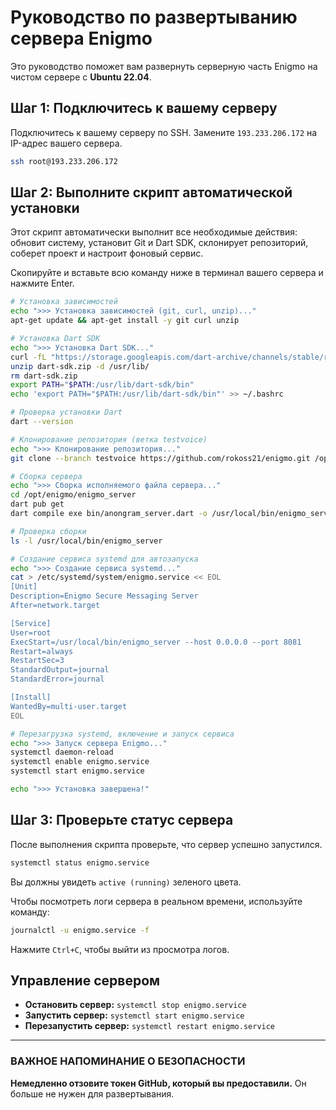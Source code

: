 # Руководство по развертыванию сервера Enigmo

Это руководство поможет вам развернуть серверную часть Enigmo на чистом сервере с **Ubuntu 22.04**.

## Шаг 1: Подключитесь к вашему серверу

Подключитесь к вашему серверу по SSH. Замените `193.233.206.172` на IP-адрес вашего сервера.

```bash
ssh root@193.233.206.172
```

## Шаг 2: Выполните скрипт автоматической установки

Этот скрипт автоматически выполнит все необходимые действия: обновит систему, установит Git и Dart SDK, склонирует репозиторий, соберет проект и настроит фоновый сервис.

Скопируйте и вставьте всю команду ниже в терминал вашего сервера и нажмите Enter.

```bash
# Установка зависимостей
echo ">>> Установка зависимостей (git, curl, unzip)..."
apt-get update && apt-get install -y git curl unzip

# Установка Dart SDK
echo ">>> Установка Dart SDK..."
curl -fL "https://storage.googleapis.com/dart-archive/channels/stable/release/latest/sdk/dartsdk-linux-x64-release.zip" -o dart-sdk.zip
unzip dart-sdk.zip -d /usr/lib/
rm dart-sdk.zip
export PATH="$PATH:/usr/lib/dart-sdk/bin"
echo 'export PATH="$PATH:/usr/lib/dart-sdk/bin"' >> ~/.bashrc

# Проверка установки Dart
dart --version

# Клонирование репозитория (ветка testvoice)
echo ">>> Клонирование репозитория..."
git clone --branch testvoice https://github.com/rokoss21/enigmo.git /opt/enigmo

# Сборка сервера
echo ">>> Сборка исполняемого файла сервера..."
cd /opt/enigmo/enigmo_server
dart pub get
dart compile exe bin/anongram_server.dart -o /usr/local/bin/enigmo_server

# Проверка сборки
ls -l /usr/local/bin/enigmo_server

# Создание сервиса systemd для автозапуска
echo ">>> Создание сервиса systemd..."
cat > /etc/systemd/system/enigmo.service << EOL
[Unit]
Description=Enigmo Secure Messaging Server
After=network.target

[Service]
User=root
ExecStart=/usr/local/bin/enigmo_server --host 0.0.0.0 --port 8081
Restart=always
RestartSec=3
StandardOutput=journal
StandardError=journal

[Install]
WantedBy=multi-user.target
EOL

# Перезагрузка systemd, включение и запуск сервиса
echo ">>> Запуск сервера Enigmo..."
systemctl daemon-reload
systemctl enable enigmo.service
systemctl start enigmo.service

echo ">>> Установка завершена!"
```

## Шаг 3: Проверьте статус сервера

После выполнения скрипта проверьте, что сервер успешно запустился.

```bash
systemctl status enigmo.service
```

Вы должны увидеть `active (running)` зеленого цвета.

Чтобы посмотреть логи сервера в реальном времени, используйте команду:

```bash
journalctl -u enigmo.service -f
```

Нажмите `Ctrl+C`, чтобы выйти из просмотра логов.

## Управление сервером

-   **Остановить сервер:** `systemctl stop enigmo.service`
-   **Запустить сервер:** `systemctl start enigmo.service`
-   **Перезапустить сервер:** `systemctl restart enigmo.service`

---

### **ВАЖНОЕ НАПОМИНАНИЕ О БЕЗОПАСНОСТИ**

**Немедленно отзовите токен GitHub, который вы предоставили.** Он больше не нужен для развертывания.

